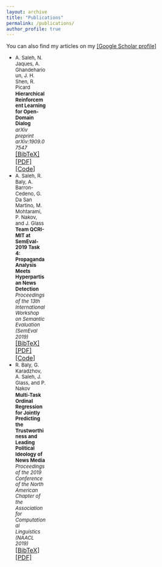 ```yaml
---
layout: archive
title: "Publications"
permalink: /publications/
author_profile: true
---
```


<style>
@media screen and (min-width: 800px) {
  ul {margin-right: 400px;line-height: 1.2;}
}
</style>

You can also find my articles on my <a href="https://scholar.google.com/citations?user=XkEZl0gAAAAJ&hl=en">[Google Scholar profile]</a>

<ul>
<li ><font size="2.5"> A. Saleh, N. Jaques, A. Ghandeharioun, J. H. Shen, R. Picard</font>
  <br><font size="2.5"><b>Hierarchical Reinforcement Learning for Open-Domain Dialog</b></font><br>
<font size="2.5"><i>arXiv preprint arXiv:1909.07547</i>
  </font><br />
  <a href="https://abdulsaleh.github.io/underconstruction"><font size="3">[BibTeX]</font></a>
  <a href="https://arxiv.org/pdf/1909.07547.pdf"><font size="3">[PDF]</font></a>
  <a href="https://github.com/natashamjaques/neural_chat/tree/master/HierarchicalRL"><font size="3">[Code]</font></a>
 
</li>
  
  
<li ><font size="2.5"> A. Saleh, R. Baly, A. Barron-Cedeno, G. Da San Martino, M. Mohtarami, P. Nakov, and J. Glass</font>
  <br><font size="2.5"><b>Team QCRI-MIT at SemEval-2019 Task 4: Propaganda Analysis Meets Hyperpartisan News Detection</b></font><br>
<font size="2.5"><i>Proceedings of the 13th International Workshop on Semantic Evaluation (SemEval 2019)</i>
  </font><br />
  <a href="https://abdulsaleh.github.io/underconstruction"><font size="3">[BibTeX]</font></a>
  <a href="https://arxiv.org/pdf/1904.03513.pdf"><font size="3">[PDF]</font></a>
  <a href="https://github.com/AbdulSaleh/QCRI-MIT-SemEval2019-Task4"><font size="3">[Code]</font></a>
 
</li>

<li ><font size="2.5"> R. Baly, G. Karadzhov, A. Saleh, J. Glass, and P. Nakov</font>
  <br><font size="2.5"><b>Multi-Task Ordinal Regression for Jointly Predicting the Trustworthiness and Leading Political Ideology of News Media</b></font><br>
<font size="2.5"><i>Proceedings of the 2019 Conference of the North American Chapter of the Association for Computational Linguistics (NAACL 2019)</i>
  </font><br />
  <a href="https://abdulsaleh.github.io/underconstruction"><font size="3">[BibTeX]</font></a>
  <a href="https://arxiv.org/pdf/1904.00542.pdf"><font size="3">[PDF]</font></a> 
</li>
</ul>

